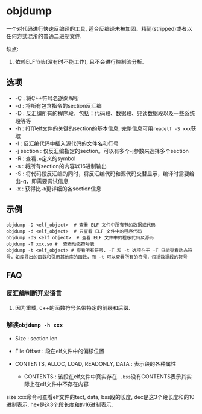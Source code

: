 # objdump
一个对代码进行快速反编译的工具, 适合反编译未被加固、精简(stripped)或者以任何方式混淆的普通二进制文件.

缺点:
1. 依赖ELF节头(没有时不能工作), 且不会进行控制流分析.

## 选项
- -C : 将C++符号名逆向解析
- -d : 将所有包含指令的section反汇编
- -D : 反汇编所有的程序段，包括：代码段、数据段、只读数据段以及一些系统段等等
- -h : 打印elf文件的关键的section的基本信息, 完整信息可用`readelf -S xxx`获取
- -l : 反汇编代码中插入源代码的文件名和行号
- -j section : 仅反汇编指定的section。可以有多个-j参数来选择多个section
- -R : 查看`.o`定义的symbol
- -s : 将所有section的内容以16进制输出
- -S : 将代码段反汇编的同时，将反汇编代码和源代码交替显示，编译时需要给出-g，即需要调试信息
- -x : 获得比`-h`更详细的各section信息

## 示例
```
objdump -D <elf_object>  # 查看 ELF 文件中所有节的数据或代码
objdump -d <elf_object>  # 只查看 ELF 文件中的程序代码
objdump -dS <elf_object>  # 查看 ELF 文件中的程序代码及源码
objdump -T xxx.so #  查看动态符号表
objdump -t <elf_object> # 查看所有符号. -T 和 -t 选项在于 -T 只能查看动态符号，如库导出的函数和引用其他库的函数，而 -t 可以查看所有的符号，包括数据段的符号
```

## FAQ
### 反汇编判断开发语言
1. 因为重载, c++的函数符号名带特定的前缀和后缀.

### 解读`objdump -h xxx`
- Size : section len
- File Offset : 段在elf文件中的偏移位置
- CONTENTS, ALLOC, LOAD, READONLY, DATA : 表示段的各种属性

    - CONTENTS : 该段在elf文件中真实存在. `.bss`没有CONTENTS表示其实际上在elf文件中不存在内容


size xxx命令可查看elf文件的text, data, bss段的长度, dec是这3个段长度和的10进制表示, hex是这3个段长度和的16进制表示. 